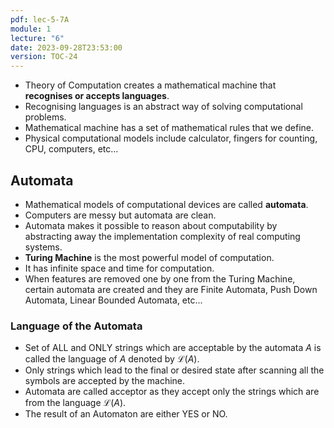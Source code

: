 ```yaml
---
pdf: lec-5-7A
module: 1
lecture: "6"
date: 2023-09-28T23:53:00
version: TOC-24
---
```

- Theory of Computation creates a mathematical machine that **recognises or accepts languages**.
- Recognising languages is an abstract way of solving computational problems.
- Mathematical machine has a set of mathematical rules that we define.
- Physical computational models include calculator, fingers for counting, CPU, computers, etc...

## Automata

- Mathematical models of computational devices are called **automata**.
- Computers are messy but automata are clean.
- Automata makes it possible to reason about computability by abstracting away the implementation complexity of real computing systems.
- **Turing Machine** is the most powerful model of computation.
- It has infinite space and time for computation.
- When features are removed one by one from the Turing Machine, certain automata are created and they are Finite Automata, Push Down Automata, Linear Bounded Automata, etc...

### Language of the Automata

- Set of ALL and ONLY strings which are acceptable by the automata $A$ is called the language of $A$ denoted by $\mathscr{L}(A)$.
- Only strings which lead to the final or desired state after scanning all the symbols are accepted by the machine.
- Automata are called acceptor as they accept only the strings which are from the language $\mathscr{L}(A)$.
- The result of an Automaton are either YES or NO.
